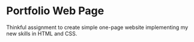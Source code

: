 # Portfolio Web Page

Thinkful assignment to create simple one-page website implementing my new skills in HTML and CSS.
